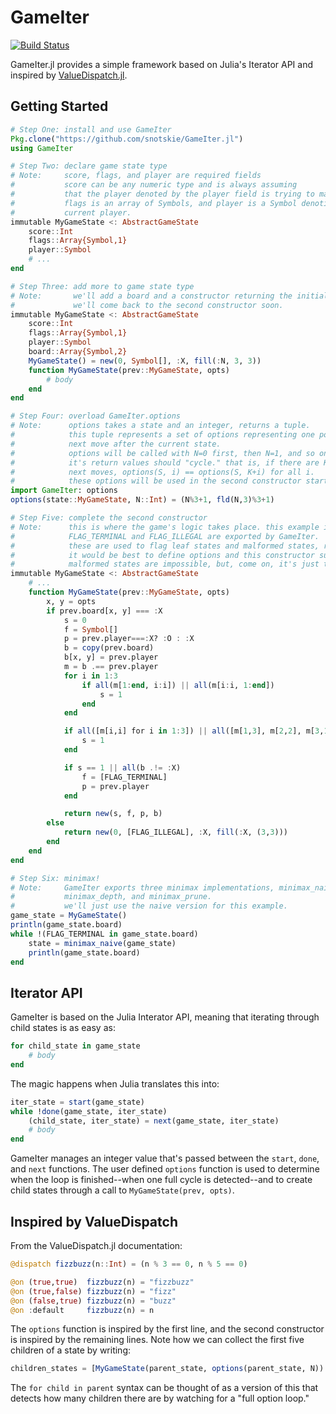 # GameIter

[![Build Status](https://travis-ci.org/snotskie/GameIter.jl.svg)](https://travis-ci.org/snotskie/GameIter.jl)

GameIter.jl provides a simple framework based on Julia's Iterator API and inspired by [ValueDispatch.jl](https://github.com/zachallaun/ValueDispatch.jl).

## Getting Started
```julia
# Step One: install and use GameIter
Pkg.clone("https://github.com/snotskie/GameIter.jl")
using GameIter

# Step Two: declare game state type
# Note:     score, flags, and player are required fields
#           score can be any numeric type and is always assuming
#           that the player denoted by the player field is trying to maximize this score.
#           flags is an array of Symbols, and player is a Symbol denoting the
#           current player.
immutable MyGameState <: AbstractGameState
	score::Int
	flags::Array{Symbol,1}
	player::Symbol
	# ...
end

# Step Three: add more to game state type
# Note:       we'll add a board and a constructor returning the initial state.
#             we'll come back to the second constructor soon.
immutable MyGameState <: AbstractGameState
	score::Int
	flags::Array{Symbol,1}
	player::Symbol
	board::Array{Symbol,2}
	MyGameState() = new(0, Symbol[], :X, fill(:N, 3, 3))
	function MyGameState(prev::MyGameState, opts)
		# body
	end
end

# Step Four: overload GameIter.options
# Note:      options takes a state and an integer, returns a tuple.
#            this tuple represents a set of options representing one possible
#            next move after the current state.
#            options will be called with N=0 first, then N=1, and so on.
#            it's return values should "cycle." that is, if there are K possible
#            next moves, options(S, i) == options(S, K+i) for all i.
#            these options will be used in the second constructor started in step three.
import GameIter: options
options(state::MyGameState, N::Int) = (N%3+1, fld(N,3)%3+1)

# Step Five: complete the second constructor
# Note:      this is where the game's logic takes place. this example is for tic-tac-toe
#            FLAG_TERMINAL and FLAG_ILLEGAL are exported by GameIter.
#            these are used to flag leaf states and malformed states, respectively.
#            it would be best to define options and this constructor such that
#            malformed states are impossible, but, come on, it's just tic-tac-toe
immutable MyGameState <: AbstractGameState
	# ...
	function MyGameState(prev::MyGameState, opts)
		x, y = opts
		if prev.board[x, y] === :X
			s = 0
			f = Symbol[]
			p = prev.player===:X? :O : :X
			b = copy(prev.board)
			b[x, y] = prev.player
			m = b .== prev.player
			for i in 1:3
				if all(m[1:end, i:i]) || all(m[i:i, 1:end])
					s = 1
				end
			end

			if all([m[i,i] for i in 1:3]) || all([m[1,3], m[2,2], m[3,1]])
				s = 1
			end

			if s == 1 || all(b .!= :X)
				f = [FLAG_TERMINAL]
				p = prev.player
			end

			return new(s, f, p, b)
		else
			return new(0, [FLAG_ILLEGAL], :X, fill(:X, (3,3)))
		end
	end
end

# Step Six: minimax!
# Note:     GameIter exports three minimax implementations, minimax_naive,
#           minimax_depth, and minimax_prune.
#           we'll just use the naive version for this example.
game_state = MyGameState()
println(game_state.board)
while !(FLAG_TERMINAL in game_state.board)
	state = minimax_naive(game_state)
	println(game_state.board)
end
```

## Iterator API
GameIter is based on the Julia Interator API, meaning that iterating through child
states is as easy as:
```julia
for child_state in game_state
	# body
end
```

The magic happens when Julia translates this into:
```julia
iter_state = start(game_state)
while !done(game_state, iter_state)
	(child_state, iter_state) = next(game_state, iter_state)
	# body
end
```

GameIter manages an integer value that's passed between the `start`, `done`, and `next`
functions. The user defined `options` function is used to determine when the loop is
finished--when one full cycle is detected--and to create child states through a call to
`MyGameState(prev, opts)`.

## Inspired by ValueDispatch
From the ValueDispatch.jl documentation:
```julia
@dispatch fizzbuzz(n::Int) = (n % 3 == 0, n % 5 == 0)

@on (true,true)  fizzbuzz(n) = "fizzbuzz"
@on (true,false) fizzbuzz(n) = "fizz"
@on (false,true) fizzbuzz(n) = "buzz"
@on :default     fizzbuzz(n) = n
```

The `options` function is inspired by the first line, and the second constructor
is inspired by the remaining lines. Note how we can collect the first five
children of a state by writing:
```julia
children_states = [MyGameState(parent_state, options(parent_state, N)) for N in 0:4]
```

The `for child in parent` syntax can be thought of as a version of this that detects
how many children there are by watching for a "full option loop."